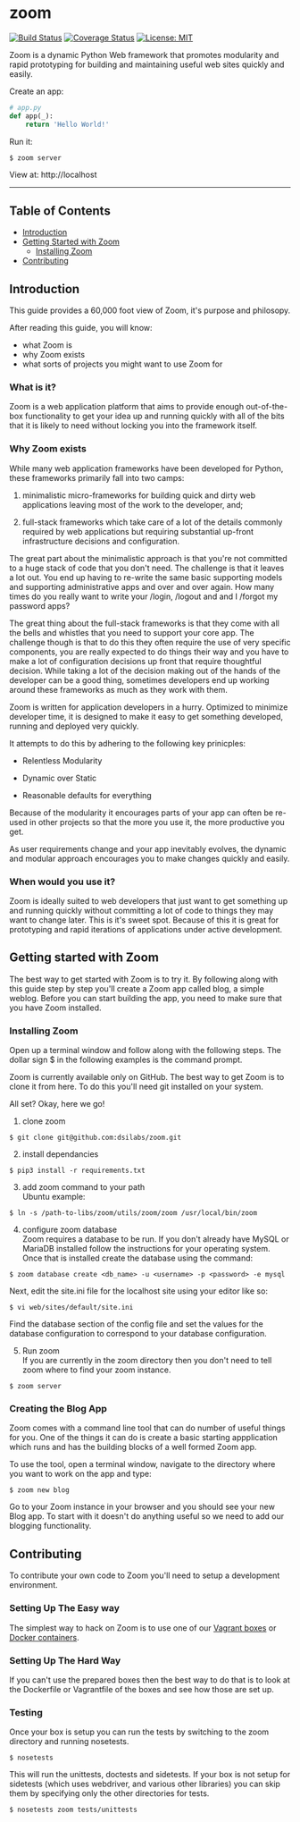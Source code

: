 # zoom

[![Build Status](https://travis-ci.org/dsilabs/zoom.svg?branch=master)](https://travis-ci.org/dsilabs/zoom)
[![Coverage Status](https://coveralls.io/repos/github/dsilabs/zoom/badge.svg?branch=master)](https://coveralls.io/github/dsilabs/zoom?branch=master)
[![License: MIT](https://img.shields.io/badge/License-MIT-yellow.svg)](https://opensource.org/licenses/MIT)

Zoom is a dynamic Python Web framework that promotes modularity and rapid
prototyping for building and maintaining useful web sites quickly and easily.

Create an app:
```python
# app.py
def app(_):
    return 'Hello World!'
```

Run it:
```shell
$ zoom server
```

View at: http://localhost


----

## Table of Contents
* [Introduction](#introduction)
* [Getting Started with Zoom](#getting-started-with-zoom)
  * [Installing Zoom](#installing-zoom)
* [Contributing](#contributing)

## Introduction
This guide provides a 60,000 foot view of Zoom, it's purpose and philosopy.

After reading this guide, you will know:
* what Zoom is
* why Zoom exists
* what sorts of projects you might want to use Zoom for

### What is it?
Zoom is a web application platform that aims to provide enough out-of-the-box functionality to get your idea up and running quickly with all of the bits that it is likely to need without locking you into the framework itself.

### Why Zoom exists
While many web application frameworks have been developed for Python, these frameworks primarily fall into two camps:

1. minimalistic micro-frameworks for building quick and dirty web applications leaving most of the work to the developer, and;

1. full-stack frameworks which take care of a lot of the details commonly required by web applications but requiring substantial up-front infrastructure decisions and configuration.

The great part about the minimalistic approach is that you're not committed to a huge stack of code that you don't need.  The challenge is that it leaves a lot out.  You end up  having to re-write the same basic supporting models and supporting administrative apps and over and over again.  How many times do you really want to write your /login, /logout and and I /forgot my password apps?

The great thing about the full-stack frameworks is that they come with all the bells and whistles that you need to support your core app.  The challenge though is that to do this they often require the use of very specific components, you are really expected to do things their way and you have to make a lot of configuration decisions up front that require thoughtful decision.  While taking a lot of the decision making out of the hands of the developer can be a good thing, sometimes developers end up working around these frameworks as much as they work with them.

Zoom is written for application developers in a hurry.  Optimized to minimize developer time, it is designed to make it easy to get something developed, running and deployed very quickly.

It attempts to do this by adhering to the following key prinicples:

* Relentless Modularity

* Dynamic over Static

* Reasonable defaults for everything

Because of the modularity it encourages parts of your app can often be re-used in other projects
so that the more you use it, the more productive you get.

As user requirements change and your app inevitably evolves, the dynamic and modular approach
encourages you to make changes quickly and easily.


### When would you use it?
Zoom is ideally suited to web developers that just want to get something up and running quickly without committing a lot of code to things they may want to change later. This is it's sweet spot. Because of this it is great for prototyping and rapid iterations of applications under active development.


## Getting started with Zoom
The best way to get started with Zoom is to try it.  By following along with
this guide step by step you'll create a Zoom app called blog, a simple weblog.
Before you can start building the app, you need to make sure that you have Zoom
installed.


### Installing Zoom
Open up a terminal window and follow along with the following steps.  The
dollar sign $ in the following examples is the command prompt.

Zoom is currently available only on GitHub.  The best way to get Zoom is to
clone it from here.  To do this you'll need git installed on
your system.

All set?  Okay, here we go!

1. clone zoom
```shell
$ git clone git@github.com:dsilabs/zoom.git
```

2. install dependancies
```shell
$ pip3 install -r requirements.txt
```

3. add zoom command to your path  
Ubuntu example:  
```shell
$ ln -s /path-to-libs/zoom/utils/zoom/zoom /usr/local/bin/zoom
```

4. configure zoom database  
Zoom requires a database to be run.  If you don't already have MySQL or
MariaDB installed follow the instructions for your operating system.  Once
that is installed create the database using the command:
```shell
$ zoom database create <db_name> -u <username> -p <password> -e mysql
```
Next, edit the site.ini file for the localhost site using your editor like
so:
```shell
$ vi web/sites/default/site.ini
```
Find the database section of the config file and set the values for the
database configuration to correspond to your database configuration.

5. Run zoom  
If you are currently in the zoom directory then you don't need to tell
zoom where to find your zoom instance.
```shell
$ zoom server
```

### Creating the Blog App
Zoom comes with a command line tool that can do number of useful things for
you.  One of the things it can do is create a basic starting appplication
which runs and has the building blocks of a well formed Zoom app.

To use the tool, open a terminal window, navigate to the directory where you
want to work on the app and type:
```shell
$ zoom new blog
```

Go to your Zoom instance in your browser and you should see your new Blog app.
To start with it doesn't do anything useful so we need to add our blogging
functionality.


## Contributing
To contribute your own code to Zoom you'll need to setup a development
environment.

### Setting Up The Easy way
The simplest way to hack on Zoom is to use one of our
[Vagrant boxes](https://github.com/dsilabs/vagrant-zoom) or
[Docker containers](https://github.com/dsilabs/docker-zoom-tiny).

### Setting Up The Hard Way
If you can't use the prepared boxes then the best way to do that is to look
at the Dockerfile or Vagrantfile of the boxes and see how those are set up.

### Testing
Once your box is setup you can run the tests by switching to the zoom directory
and running nosetests.  
```shell
$ nosetests
```

This will run the unittests, doctests and sidetests.  If your box is not
setup for sidetests (which uses webdriver, and various other libraries) you
can skip them by specifying only the other directories for tests.
```shell
$ nosetests zoom tests/unittests
```

